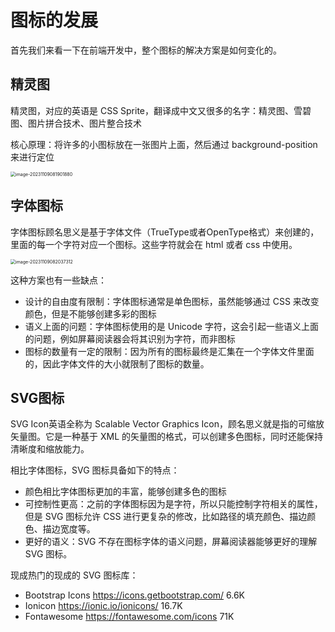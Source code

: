 # 图标的发展

首先我们来看一下在前端开发中，整个图标的解决方案是如何变化的。



## 精灵图

精灵图，对应的英语是 CSS Sprite，翻译成中文又很多的名字：精灵图、雪碧图、图片拼合技术、图片整合技术

核心原理：将许多的小图标放在一张图片上面，然后通过 background-position 来进行定位

<img src="https://resource.duyiedu.com/xiejie/2023-11-09-001901.png" alt="image-20231109081901880" style="zoom:50%;" />





## 字体图标

字体图标顾名思义是基于字体文件（TrueType或者OpenType格式）来创建的，里面的每一个字符对应一个图标。这些字符就会在 html 或者 css 中使用。

<img src="https://resource.duyiedu.com/xiejie/2023-11-09-002037.png" alt="image-20231109082037312" style="zoom:50%;" />

这种方案也有一些缺点：

- 设计的自由度有限制：字体图标通常是单色图标，虽然能够通过 CSS 来改变颜色，但是不能够创建多彩的图标
- 语义上面的问题：字体图标使用的是 Unicode 字符，这会引起一些语义上面的问题，例如屏幕阅读器会将其识别为字符，而非图标
- 图标的数量有一定的限制：因为所有的图标最终是汇集在一个字体文件里面的，因此字体文件的大小就限制了图标的数量。



## SVG图标

SVG Icon英语全称为 Scalable Vector Graphics Icon，顾名思义就是指的可缩放矢量图。它是一种基于 XML 的矢量图的格式，可以创建多色图标，同时还能保持清晰度和缩放能力。

相比字体图标，SVG 图标具备如下的特点：

- 颜色相比字体图标更加的丰富，能够创建多色的图标
- 可控制性更高：之前的字体图标因为是字符，所以只能控制字符相关的属性，但是 SVG 图标允许 CSS 进行更复杂的修改，比如路径的填充颜色、描边颜色、描边宽度等。
- 更好的语义：SVG 不存在图标字体的语义问题，屏幕阅读器能够更好的理解 SVG 图标。



现成热门的现成的 SVG 图标库：

- Bootstrap Icons https://icons.getbootstrap.com/ 6.6K
- Ionicon https://ionic.io/ionicons/ 16.7K
- Fontawesome https://fontawesome.com/icons 71K